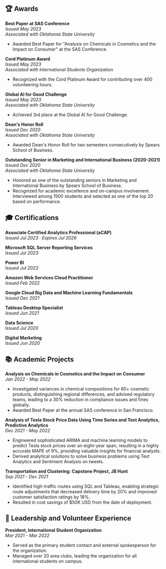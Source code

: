 ## 🏆 Awards

**Best Paper at SAS Conference**  
*Issued May 2023*  
*Associated with Oklahoma State University*  
- Awarded Best Paper for "Analysis on Chemicals in Cosmetics and the Impact on Consumer" at the SAS Conference.

**Cord Platinum Award**  
*Issued May 2023*  
*Associated with International Students Organization*  
- Recognized with the Cord Platinum Award for contributing over 400 volunteering hours.

**Global AI for Good Challenge**  
*Issued May 2023*  
*Associated with Oklahoma State University*  
- Achieved 3rd place at the Global AI for Good Challenge.

**Dean's Honor Roll**  
*Issued Dec 2020*  
*Associated with Oklahoma State University*  
- Awarded Dean's Honor Roll for two semesters consecutively by Spears School of Business.

**Outstanding Senior in Marketing and International Business (2020-2021)**  
*Issued Dec 2020*  
*Associated with Oklahoma State University*  
- Honored as one of the outstanding seniors in Marketing and International Business by Spears School of Business.
- Recognized for academic excellence and on-campus involvement. Interviewed among 1500 students and selected as one of the top 20 based on performance.


## 🎓 Certifications

**Associate Certified Analytics Professional (aCAP)**  
*Issued Jul 2023 · Expires Jul 2026*  

**Microsoft SQL Server Reporting Services**  
*Issued Jul 2023*  

**Power BI**  
*Issued Jul 2023*  

**Amazon Web Services Cloud Practitioner**  
*Issued Feb 2022*  

**Google Cloud Big Data and Machine Learning Fundamentals**  
*Issued Dec 2021*  

**Tableau Desktop Specialist**  
*Issued Jun 2021*  

**Data Science**  
*Issued Jul 2020*  

**Digital Marketing**  
*Issued Jun 2020*  

## 📚 Academic Projects

**Analysis on Chemicals in Cosmetics and the Impact on Consumer**  
*Jan 2022 - May 2022*  
- Investigated variances in chemical compositions for 60+ cosmetic products, distinguishing regional differences, and advised regulatory teams, leading to a 30% reduction in compliance issues and fines globally.
- Awarded Best Paper at the annual SAS conference in San Francisco.

**Analysis of Tesla Stock Price Data Using Time Series and Text Analytics, Predictive Analytics**  
*Dec 2021 - May 2022*  
- Engineered sophisticated ARIMA and machine learning models to predict Tesla stock prices over an eight-year span, resulting in a highly accurate MAPE of 9%, providing valuable insights for financial analysts.
- Derived analytical solutions to solve business problems using Text Analytics and Sentiment Analysis on tweets.

**Transportation and Clustering: Capstone Project, JB Hunt**  
*Sep 2021 - Dec 2021*  
- Identified high-traffic routes using SQL and Tableau, enabling strategic route adjustments that decreased delivery time by 20% and improved customer satisfaction ratings by 18%.
- Resulted in cost savings of $50K USD from the date of deployment.

## 🌟 Leadership and Volunteer Experience

**President, International Student Organization**  
*Mar 2021 - Mar 2022*  
- Served as the primary student contact and external spokesperson for the organization.
- Managed over 20 area clubs, leading the organization for all international students on campus.
